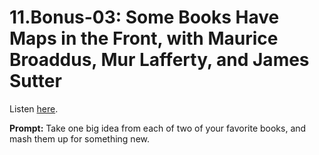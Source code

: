 # 11.Bonus-03: Some Books Have Maps in the Front, with Maurice Broaddus, Mur Lafferty, and James Sutter 

Listen [here](http://www.writingexcuses.com/2016/11/03/11-bonus-03-some-books-have-maps-in-the-front-with-maurice-broaddus-mur-lafferty-and-james-sutter/). 

**Prompt:** Take one big idea from each of two of your favorite books, and mash them up for something new.